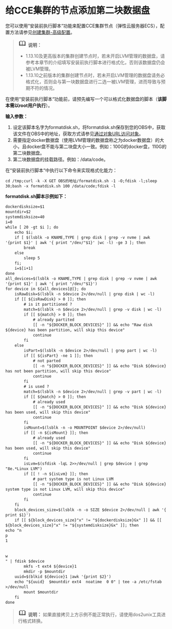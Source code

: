 # 给CCE集群的节点添加第二块数据盘<a name="cce_01_0344"></a>

您可以使用“安装前执行脚本“功能来配置CCE集群节点（弹性云服务器ECS），配置方法请参见[创建集群-高级配置](https://support.huaweicloud.com/usermanual-cce/cce_01_0028.html#cce_01_0028__li1824844253210)。

>![](public_sys-resources/icon-note.gif) **说明：** 
>-   1.13.10及更高版本的集群创建节点时，若未开启LVM管理的数据盘，请参考本章节的介绍填写安装前执行脚本进行格式化，否则该数据盘仍会被LVM管理。
>-   1.13.10之前版本的集群创建节点时，若未开启LVM管理的数据盘请务必格式化，否则会与第一块数据盘进行二选一被LVM管理，进而导致与预期不符的情况。

在使用“安装前执行脚本“功能前，请预先编写一个可以格式化数据盘的脚本（**该脚本需以root用户执行**）。

**输入参数：**

1.  设定该脚本名字为formatdisk.sh，将formatdisk.sh保存到您的OBS中，获取该文件在OBS中的地址，获取方式请参见[通过对象URL访问对象](https://support.huaweicloud.com/usermanual-obs/obs_03_0319.html)。
2.  需要指定docker数据盘（使用LVM管理的数据盘称之为docker数据盘）的大小，且docker盘不能与第二块盘大小一致。例如：100G的docker盘，110G的第二块数据盘。
3.  第二块数据盘的挂载路径。例如：/data/code。

在“安装前执行脚本“中执行以下命令来实现格式化能力：

```
cd /tmp;curl -k -X GET OBS的地址/formatdisk.sh -1 -O;fdisk -l;sleep 30;bash -x formatdisk.sh 100 /data/code;fdisk -l
```

**formatdisk.sh脚本示例如下：**

```
dockerdisksize=$1
mountdir=$2
systemdisksize=40
i=0
while [ 20 -gt $i ]; do 
    echo $i; 
    if [ $(lsblk -o KNAME,TYPE | grep disk | grep -v nvme | awk '{print $1}' | awk '{ print "/dev/"$1}' |wc -l) -ge 3 ]; then 
        break 
    else 
        sleep 5 
    fi; 
    i=$[i+1] 
done 
all_devices=$(lsblk -o KNAME,TYPE | grep disk | grep -v nvme | awk '{print $1}' | awk '{ print "/dev/"$1}')
for device in ${all_devices[@]}; do
    isRawDisk=$(lsblk -n $device 2>/dev/null | grep disk | wc -l)
    if [[ ${isRawDisk} > 0 ]]; then
        # is it partitioned ?
        match=$(lsblk -n $device 2>/dev/null | grep -v disk | wc -l)
        if [[ ${match} > 0 ]]; then
            # already partited
            [[ -n "${DOCKER_BLOCK_DEVICES}" ]] && echo "Raw disk ${device} has been partition, will skip this device"
            continue
        fi
    else
        isPart=$(lsblk -n $device 2>/dev/null | grep part | wc -l)
        if [[ ${isPart} -ne 1 ]]; then
            # not parted
            [[ -n "${DOCKER_BLOCK_DEVICES}" ]] && echo "Disk ${device} has not been partition, will skip this device"
            continue
        fi
        # is used ?
        match=$(lsblk -n $device 2>/dev/null | grep -v part | wc -l)
        if [[ ${match} > 0 ]]; then
            # already used
            [[ -n "${DOCKER_BLOCK_DEVICES}" ]] && echo "Disk ${device} has been used, will skip this device"
            continue
        fi
        isMount=$(lsblk -n -o MOUNTPOINT $device 2>/dev/null)
        if [[ -n ${isMount} ]]; then
            # already used
            [[ -n "${DOCKER_BLOCK_DEVICES}" ]] && echo "Disk ${device} has been used, will skip this device"
            continue
        fi
        isLvm=$(sfdisk -lqL 2>>/dev/null | grep $device | grep "8e.*Linux LVM")
        if [[ ! -n ${isLvm} ]]; then
            # part system type is not Linux LVM
            [[ -n "${DOCKER_BLOCK_DEVICES}" ]] && echo "Disk ${device} system type is not Linux LVM, will skip this device"
            continue
        fi
    fi
    block_devices_size=$(lsblk -n -o SIZE $device 2>/dev/null | awk '{ print $1}')
    if [[ ${block_devices_size}"x" != "${dockerdisksize}Gx" ]] && [[ ${block_devices_size}"x" != "${systemdisksize}Gx" ]]; then
echo "n
p
1


w
" | fdisk $device
        mkfs -t ext4 ${device}1
        mkdir -p $mountdir
	uuid=$(blkid ${device}1 |awk '{print $2}')
	echo "${uuid}  $mountdir ext4  noatime  0 0" | tee -a /etc/fstab >/dev/null
        mount $mountdir
    fi
done
```

>![](public_sys-resources/icon-note.gif) **说明：** 
>如果直接拷贝上方示例不能正常执行，请使用dos2unix工具进行格式转换。

